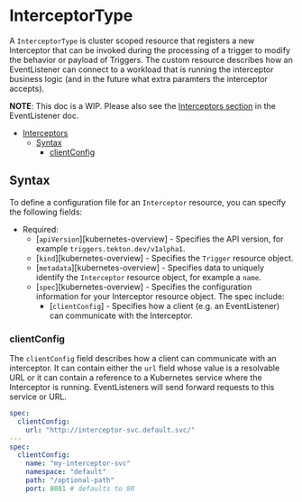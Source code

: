 <!--
---
linkTitle: "InterceptorType"
weight: 9
---
-->
# InterceptorType

A `InterceptorType` is cluster scoped resource that registers a new Interceptor that 
can be invoked during the processing of a trigger to modify the behavior or payload of Triggers. The
custom resource describes how an EventListener can connect to a workload that
is running the interceptor business logic (and in the future what extra
paramters the interceptor accepts).

**NOTE**: This doc is a WIP. Please also see the [Interceptors section](./eventlisteners.md#interceptors) in the EventListener doc.

- [Interceptors](#interceptors)
  - [Syntax](#syntax)
    - [clientConfig](#clientConfig)

## Syntax

To define a configuration file for an `Interceptor` resource, you can specify
the following fields:

- Required:
  - [`apiVersion`][kubernetes-overview] - Specifies the API version, for example
    `triggers.tekton.dev/v1alpha1`.
  - [`kind`][kubernetes-overview] - Specifies the `Trigger` resource
    object.
  - [`metadata`][kubernetes-overview] - Specifies data to uniquely identify the
    `Interceptor` resource object, for example a `name`.
  - [`spec`][kubernetes-overview] - Specifies the configuration information for
    your Interceptor resource object. The spec include:
    - [`clientConfig`] -  Specifies how a client (e.g. an EventListener) can communicate with the Interceptor.

### clientConfig

The `clientConfig` field describes how a client can communicate with an
interceptor. It can contain either the `url` field whose value is
a resolvable URL or it can contain a reference to a Kubernetes service where the Interceptor is running.
EventListeners will send forward requests to this service or URL.

```yaml
spec:
  clientConfig:
    url: "http://interceptor-svc.default.svc/"
---
spec:
  clientConfig:
    name: "my-interceptor-svc"
    namespace: "default"
    path: "/optional-path"
    port: 8081 # defaults to 80
```

